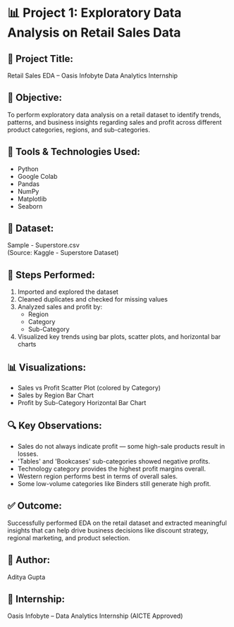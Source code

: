 
# 📊 Project 1: Exploratory Data Analysis on Retail Sales Data

## 📁 Project Title:
Retail Sales EDA – Oasis Infobyte Data Analytics Internship

## 🎯 Objective:
To perform exploratory data analysis on a retail dataset to identify trends, patterns, and business insights regarding sales and profit across different product categories, regions, and sub-categories.

## 🧰 Tools & Technologies Used:
- Python
- Google Colab
- Pandas
- NumPy
- Matplotlib
- Seaborn

## 📌 Dataset:
Sample - Superstore.csv  
(Source: Kaggle - Superstore Dataset)

## 🧪 Steps Performed:
1. Imported and explored the dataset
2. Cleaned duplicates and checked for missing values
3. Analyzed sales and profit by:
   - Region
   - Category
   - Sub-Category
4. Visualized key trends using bar plots, scatter plots, and horizontal bar charts

## 📊 Visualizations:
- Sales vs Profit Scatter Plot (colored by Category)
- Sales by Region Bar Chart
- Profit by Sub-Category Horizontal Bar Chart

## 🔍 Key Observations:
- Sales do not always indicate profit — some high-sale products result in losses.
- 'Tables' and 'Bookcases' sub-categories showed negative profits.
- Technology category provides the highest profit margins overall.
- Western region performs best in terms of overall sales.
- Some low-volume categories like Binders still generate high profit.

## ✅ Outcome:
Successfully performed EDA on the retail dataset and extracted meaningful insights that can help drive business decisions like discount strategy, regional marketing, and product selection.

## 📝 Author:
Aditya Gupta

## 🔗 Internship:
Oasis Infobyte – Data Analytics Internship (AICTE Approved)

